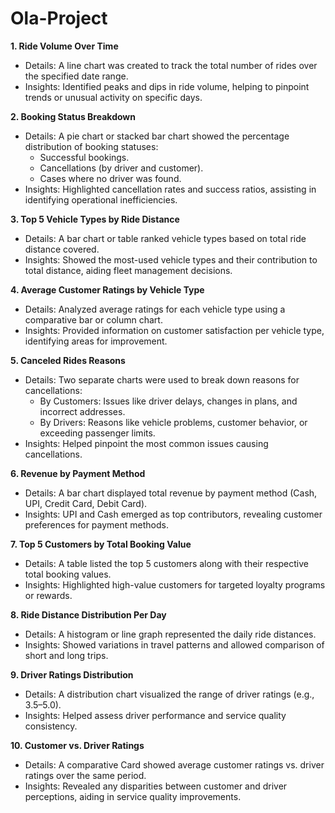 # Ola-Project

**1. Ride Volume Over Time**
- Details: A line chart was created to track the total number of rides over the specified date range.
- Insights: Identified peaks and dips in ride volume, helping to pinpoint trends or unusual activity on specific days.

**2. Booking Status Breakdown**
- Details: A pie chart or stacked bar chart showed the percentage distribution of booking statuses:
  - Successful bookings.
  - Cancellations (by driver and customer).
  - Cases where no driver was found.
- Insights: Highlighted cancellation rates and success ratios, assisting in identifying operational inefficiencies.

**3. Top 5 Vehicle Types by Ride Distance**
- Details: A bar chart or table ranked vehicle types based on total ride distance covered.
- Insights: Showed the most-used vehicle types and their contribution to total distance, aiding fleet management decisions.

**4. Average Customer Ratings by Vehicle Type**
- Details: Analyzed average ratings for each vehicle type using a comparative bar or column chart.
- Insights: Provided information on customer satisfaction per vehicle type, identifying areas for improvement.
   
**5. Canceled Rides Reasons**
- Details: Two separate charts were used to break down reasons for cancellations:
  - By Customers: Issues like driver delays, changes in plans, and incorrect addresses.
  - By Drivers: Reasons like vehicle problems, customer behavior, or exceeding passenger limits.
- Insights: Helped pinpoint the most common issues causing cancellations.

**6. Revenue by Payment Method**
- Details: A bar chart displayed total revenue by payment method (Cash, UPI, Credit Card, Debit Card).
- Insights: UPI and Cash emerged as top contributors, revealing customer preferences for payment methods.

**7. Top 5 Customers by Total Booking Value**
- Details: A table listed the top 5 customers along with their respective total booking values.
- Insights: Highlighted high-value customers for targeted loyalty programs or rewards.

**8. Ride Distance Distribution Per Day**
- Details: A histogram or line graph represented the daily ride distances.
- Insights: Showed variations in travel patterns and allowed comparison of short and long trips.

**9. Driver Ratings Distribution**
- Details: A distribution chart visualized the range of driver ratings (e.g., 3.5–5.0).
- Insights: Helped assess driver performance and service quality consistency.

**10. Customer vs. Driver Ratings**
- Details: A comparative Card showed average customer ratings vs. driver ratings over the same period.
- Insights: Revealed any disparities between customer and driver perceptions, aiding in service quality improvements.


